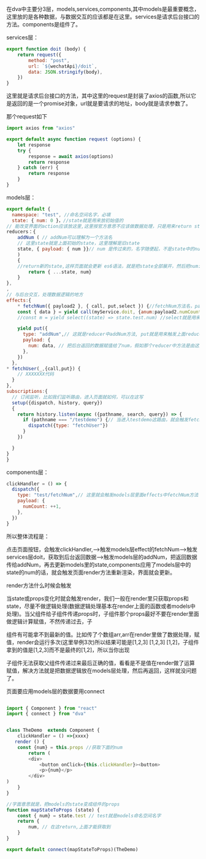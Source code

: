 在dva中主要分3层，models,services,components,其中models是最重要概念，这里放的是各种数据，与数据交互的应该都是在这里。services是请求后台接口的方法。components是组件了。

services层：
```js
export function doit (body) {
    return request({
        method: "post",
        url: `${wechatApi}/doit`,
        data: JSON.stringify(body),
    })
}
```


这里就是请求后台接口的方法，其中这里的request是封装了axios的函数,所以它是返回的是一个promise对象，url就是要请求的地址，body就是请求参数了。

那个request如下
```js
import axios from "axios"

export default async function request (options) {
    let response
    try {
        response = await axios(options)
        return response
    } catch (err) {
        return response
    }
}
```
models层：
```js
export default {
  namespace: "test", //命名空间名字，必填  
  state: { num: 0 }，//state就是用来放初始值的
// 能改变界面的action应该放这里,这里按官方意思不应该做数据处理，只是用来return state 从而改变界面
reducers：{
    addNum ( // addNum可以理解为一个方法名 
    // 这里state就是上面初始的state，这里理解是旧state
    state, { payload: { num }}// num 是传过来的，名字随便起，不是state中的num，这接收一个action 　　　　　　
    )     　　　　
    { 
    //return新的state,这样页面就会更新 es6语法，就是把state全部展开，然后把num:num重新赋值，这样后面赋值的num就会覆盖前面的。也是es6语法，相同名字可以写成一个，所以上面接收处写了num
        return { ...state, num}
    }
},
,
// 与后台交互，处理数据逻辑的地方
effects:{
    * fetchNum({ payload2 }, { call, put,select }) {//fetchNum方法名，payload2是传来的参数，是个对象，如果没参数可以写成{_,{call,put,select}}
    const { data } = yield call(myService.doit, {anum:payload2.numCount}) // myService是引入service层那个js的一个名字，anum是后台要求传的参数，data就是后台返回来的数据
    //const m = yield select((state) => state.test.num) //select就是用来选择上面state里的，这里没用上

    yield put({
      type: "addNum",// 这就是reducer中addNum方法, put就是用来触发上面reducer的方法，payload里就是传过去的参数。 同时它也能触发同等级effects中其他方法。
      payload: {
        num: data, // 把后台返回的数据赋值给了num，假如那个reducer中方法是由这里effects去触发的，那个num名必须是这里名字num，如果reducer中方法不是这触发，那名字可随便起
      },
    })
  },
* fetchUser(_,{call,put}) {
    // XXXXXXX代码
  }
},
subscriptions:{
  // 订阅监听，比如我们监听路由，进入页面就如何，可以在这写
  setup({dispatch, history, query})
  {
    return history.listen(async ({pathname, search, query}) => {
      if (pathname === "/testdemo") {// 当进入testdemo这路由，就会触发fetchUser方法
        dispatch({type: "fetchUser"})
      }
    })

  }
}
}
```
components层：
```js
clickHandler = () => {
  dispatch({
    type: "test/fetchNum",// 这里就会触发models层里面effects中fetchNum方法（也可以直接触发reducer中方法，看具体情况） ,test就是models里的命名空间名字
    payload: {
      numCount: ++1,
    },
  })
}
```
 

所以整体流程是：

点击页面按钮，会触发clickHandler,——>触发models层effect的fetchNum——>触发services层doit，获取到后台返回数据——>触发models层的addNum，把返回数据传给addNum，再去更新models里的state,components应用了models层中的state的num的话，就会触发页面render方法重新渲染，界面就会更新。

render方法什么时候会触发

当state或props变化时就会触发render，我们一般在render里只获取props和state，尽量不做逻辑处理(数据逻辑处理基本在render上面的函数或者models中处理)。当父组件给子组件传递props时，子组件那个props最好不要在render里面做逻辑计算赋值，不然传递过去，子

组件有可能拿不到最新的值。比如传了个数组arr,arr在render里做了数据处理，赋值，render会运行多次(这里举例3次)所以结果可能是[1,2,3] [1,2,3] [1,2]，子组件拿到的值是[1,2,3]而不是最终的[1,2]，所以当你出现

子组件无法获取父组件传递过来最后正确的值，看看是不是值在render做了运算赋值，解决方法就是把数据逻辑放在models层处理，然后再返回，这样就没问题了。

 

页面要应用models层的数据要用connect
```js

import { Component } from "react"
import { connect } from "dva"


class TheDemo  extends Component {
    clickHandler = () =>{xxxx}
   render () {
    const {num} = this.props //获取下面的num
        return (
        <div>
            <button onClick={this.clickHandler}><button>
            <p>{num}</p>
        </div>
)
    }
}

//字面意思就是，把models的state变成组件的props
function mapStateToProps (state) {
    const { num} = state.test // test就是models命名空间名字 
    return {
        num, // 在这return,上面才能获取到
    }
}

export default connect(mapStateToProps)(TheDemo)    
```       
